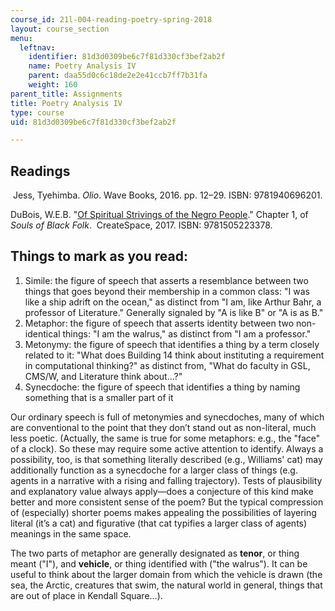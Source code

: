 ```yaml
---
course_id: 21l-004-reading-poetry-spring-2018
layout: course_section
menu:
  leftnav:
    identifier: 81d3d0309be6c7f81d330cf3bef2ab2f
    name: Poetry Analysis IV
    parent: daa55d0c6c18de2e2e41ccb7ff7b31fa
    weight: 160
parent_title: Assignments
title: Poetry Analysis IV
type: course
uid: 81d3d0309be6c7f81d330cf3bef2ab2f

---
```


Readings
--------

 Jess, Tyehimba. _Olio_. Wave Books, 2016. pp. 12–29. ISBN: 9781940696201.

DuBois, W.E.B. "[Of Spiritual Strivings of the Negro People](http://www.gutenberg.org/ebooks/408)." Chapter 1, of _Souls of Black Folk_.  CreateSpace, 2017. ISBN: 9781505223378.

Things to mark as you read:
---------------------------

1.  Simile: the figure of speech that asserts a resemblance between two things that goes beyond their membership in a common class: "I was like a ship adrift on the ocean," as distinct from "I am, like Arthur Bahr, a professor of Literature." Generally signaled by "A is like B" or "A is as B."
2.  Metaphor: the figure of speech that asserts identity between two non-identical things: "I am the walrus," as distinct from "I am a professor."
3.  Metonymy: the figure of speech that identifies a thing by a term closely related to it: "What does Building 14 think about instituting a requirement in computational thinking?" as distinct from, "What do faculty in GSL, CMS/W, and Literature think about…?"
4.  Synecdoche: the figure of speech that identifies a thing by naming something that is a smaller part of it

Our ordinary speech is full of metonymies and synecdoches, many of which are conventional to the point that they don’t stand out as non-literal, much less poetic. (Actually, the same is true for some metaphors: e.g., the "face" of a clock). So these may require some active attention to identify. Always a possibility, too, is that something literally described (e.g., Williams' cat) may additionally function as a synecdoche for a larger class of things (e.g. agents in a narrative with a rising and falling trajectory). Tests of plausibility and explanatory value always apply—does a conjecture of this kind make better and more consistent sense of the poem? But the typical compression of (especially) shorter poems makes appealing the possibilities of layering literal (it’s a cat) and figurative (that cat typifies a larger class of agents) meanings in the same space.

The two parts of metaphor are generally designated as **tenor**, or thing meant ("I"), and **vehicle**, or thing identified with ("the walrus"). It can be useful to think about the larger domain from which the vehicle is drawn (the sea, the Arctic, creatures that swim, the natural world in general, things that are out of place in Kendall Square…).